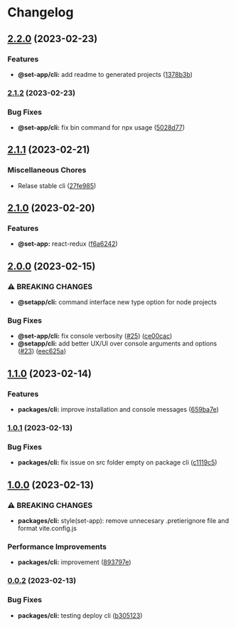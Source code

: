 # Changelog

## [2.2.0](https://www.github.com/Frankeo/set-app/compare/cli-v2.1.2...cli-v2.2.0) (2023-02-23)


### Features

* **@set-app/cli:** add readme to generated projects ([1378b3b](https://www.github.com/Frankeo/set-app/commit/1378b3b79350f647600073616ef2a670ccd60f17))

### [2.1.2](https://www.github.com/Frankeo/set-app/compare/cli-v2.1.1...cli-v2.1.2) (2023-02-23)


### Bug Fixes

* **@set-app/cli:** fix bin command for npx usage ([5028d77](https://www.github.com/Frankeo/set-app/commit/5028d777351ed517608e574ec464cb2c854344f9))

## [2.1.1](https://www.github.com/Frankeo/set-app/compare/docs-v0.1.0...docs-v2.1.1) (2023-02-21)

### Miscellaneous Chores

* Relase stable cli ([27fe985](https://www.github.com/Frankeo/set-app/commit/27fe9859b24dbd50f40a23782e51511973f16ecf))

## [2.1.0](https://www.github.com/Frankeo/set-app/compare/cli-v2.0.0...cli-v2.1.0) (2023-02-20)

### Features

* **@set-app:** react-redux ([f6a6242](https://www.github.com/Frankeo/set-app/commit/f6a6242ba7a5006807994bbf798b6e51561ac4c7))

## [2.0.0](https://www.github.com/Frankeo/set-app/compare/cli-v1.1.0...cli-v2.0.0) (2023-02-15)

### ⚠ BREAKING CHANGES

* **@setapp/cli:** command interface new type option for node projects

### Bug Fixes

* **@set-app/cli:** fix console verbosity ([#25](https://www.github.com/Frankeo/set-app/issues/25)) ([ce00cac](https://www.github.com/Frankeo/set-app/commit/ce00caca431f08059675b77d860cbf0bf375d901))
* **@setapp/cli:** add better UX/UI over console arguments and options ([#23](https://www.github.com/Frankeo/set-app/issues/23)) ([eec625a](https://www.github.com/Frankeo/set-app/commit/eec625ae0b3353e551c1ec7a4602908db95feb8a))

## [1.1.0](https://www.github.com/Frankeo/set-app/compare/cli-v1.0.1...cli-v1.1.0) (2023-02-14)


### Features

* **packages/cli:** improve installation and console messages ([659ba7e](https://www.github.com/Frankeo/set-app/commit/659ba7e9c3d94dfc13b8c6eb31d922829e71e443))

### [1.0.1](https://www.github.com/Frankeo/set-app/compare/cli-v1.0.0...cli-v1.0.1) (2023-02-13)


### Bug Fixes

* **packages/cli:** fix issue on src folder empty on package cli ([c1119c5](https://www.github.com/Frankeo/set-app/commit/c1119c555e30660e5653adcdb4764634288376bc))

## [1.0.0](https://www.github.com/Frankeo/set-app/compare/cli-v0.0.2...cli-v1.0.0) (2023-02-13)


### ⚠ BREAKING CHANGES

* **packages/cli:** style(set-app): remove unnecesary .pretierignore file and format vite.config.js

### Performance Improvements

* **packages/cli:** improvement ([893797e](https://www.github.com/Frankeo/set-app/commit/893797ef8d925334fc062a046d0dd19fadfd6d7b))

### [0.0.2](https://www.github.com/Frankeo/set-app/compare/cli-v0.0.1...cli-v0.0.2) (2023-02-13)


### Bug Fixes

* **packages/cli:** testing deploy cli ([b305123](https://www.github.com/Frankeo/set-app/commit/b30512390e84841724a01f4517096a6be14bd4ba))
